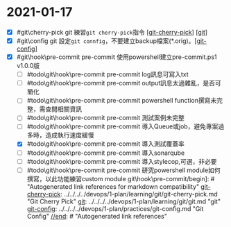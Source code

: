 # 2021-01-17

- [x] #git\cherry-pick git 練習`git cherry-pick`指令 [[git-cherry-pick]] [[git]]
- [x] #git\config git 設定`git connfig`，不要建立backup檔案(*.orig)。[[git-config]]
- [x] #git\hook\pre-commit pre-commit 使用powershell建立pre-commit.ps1 v1.0.0版
    - [ ] #todo\git\hook\pre-commit pre-commit log訊息可寫入txt
    - [ ] #todo\git\hook\pre-commit pre-commit output訊息太過雜亂，是否可簡化
    - [ ] #todo\git\hook\pre-commit pre-commit powershell function撰寫未完整，需查閱相關資訊
    - [ ] #todo\git\hook\pre-commit pre-commit 測試案例未完整
    - [ ] #todo\git\hook\pre-commit pre-commit 導入Queue或job，避免專案過多時，造成執行速度緩慢
    - [x] #todo\git\hook\pre-commit pre-commit 導入測試覆蓋率
    - [ ] #todo\git\hook\pre-commit pre-commit 導入sonarqube
    - [ ] #todo\git\hook\pre-commit pre-commit 導入stylecop,可選，非必要
    - [ ] #todo\git\hook\pre-commit pre-commit 研究powershell module如何撰寫，以此功能練習custom module
git\hook\pre-commit/begin]: # "Autogenerated link references for markdown compatibility"
[git-cherry-pick]: ../../../../devops/1-plan/learning/git/git-cherry-pick.md "Git Cherry Pick"
[git]: ../../../../devops/1-plan/learning/git/git.md "git"
[git-config]: ../../../../devops/1-plan/practices/git-config.md "Git Config"
[//end]: # "Autogenerated link references"

[//begin]: # "Autogenerated link references for markdown compatibility"
[git-cherry-pick]: ../../../../devops/1-plan/learning/git/git-cherry-pick.md "Git Cherry Pick"
[git]: ../../../../devops/1-plan/learning/git/git.md "git"
[git-config]: ../../../../devops/1-plan/practices/git-config.md "Git Config"
[//end]: # "Autogenerated link references"